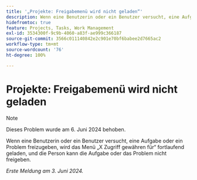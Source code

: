```yaml
---
title: '„Projekte: Freigabemenü wird nicht geladen“'
description: Wenn eine Benutzerin oder ein Benutzer versucht, eine Aufgabe oder ein Problem freizugeben, wird das Menü „X Zugriff gewähren für“ fortlaufend geladen, und die Person kann die Aufgabe oder das Problem nicht freigeben.
hidefromtoc: true
feature: Projects, Tasks, Work Management
exl-id: 3534300f-9c9b-4060-a83f-ae999c366187
source-git-commit: 3566c011140842e2c901e70bf6babee2d7665ac2
workflow-type: tm+mt
source-wordcount: '76'
ht-degree: 100%

---
```


# Projekte: Freigabemenü wird nicht geladen

>[!NOTE]
>
>Dieses Problem wurde am 6. Juni 2024 behoben.

Wenn eine Benutzerin oder ein Benutzer versucht, eine Aufgabe oder ein Problem freizugeben, wird das Menü „X Zugriff gewähren für“ fortlaufend geladen, und die Person kann die Aufgabe oder das Problem nicht freigeben.

_Erste Meldung am 3. Juni 2024._
